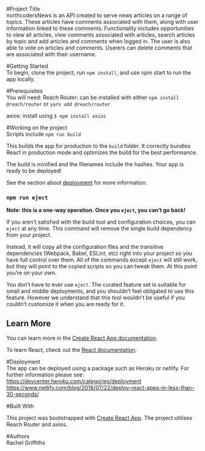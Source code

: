 #Project Title<br/>
northcodersNews is an API created to serve news articles on a range of topics. These articles have comments associated with them, along with user information linked to these comments. Functionality includes opportunities to view all articles, view comments associated with articles, search articles by topic and add articles and comments when logged in. The user is also able to vote on articles and comments. Userers can delete comments that are associated with their username.

#Getting Started<br/>
To begin, clone the project, run `npm install`, and use npm start to run the app locally.

#Prerequisites<br/>
You will need:
Reach Router: can be installed with either `npm install @reach/router` or `yarn add @reach/router`

axios: install using `$ npm install axios`

#Working on the project<br/>
Scripts include `npm run build`

This builds the app for production to the `build` folder.
It correctly bundles React in production mode and optimizes the build for the best performance.

The build is minified and the filenames include the hashes.
Your app is ready to be deployed!

See the section about [deployment](https://facebook.github.io/create-react-app/docs/deployment) for more information.

### `npm run eject`<br/>

**Note: this is a one-way operation. Once you `eject`, you can’t go back!**

If you aren’t satisfied with the build tool and configuration choices, you can `eject` at any time. This command will remove the single build dependency from your project.

Instead, it will copy all the configuration files and the transitive dependencies (Webpack, Babel, ESLint, etc) right into your project so you have full control over them. All of the commands except `eject` will still work, but they will point to the copied scripts so you can tweak them. At this point you’re on your own.

You don’t have to ever use `eject`. The curated feature set is suitable for small and middle deployments, and you shouldn’t feel obligated to use this feature. However we understand that this tool wouldn’t be useful if you couldn’t customize it when you are ready for it.

## Learn More<br/>

You can learn more in the [Create React App documentation](https://facebook.github.io/create-react-app/docs/getting-started).

To learn React, check out the [React documentation](https://reactjs.org/).

#Deployment<br/>
The app can be deployed using a package such as Heroku or netlify. For further information please see:
https://devcenter.heroku.com/categories/deployment
https://www.netlify.com/blog/2016/07/22/deploy-react-apps-in-less-than-30-seconds/

#Built With<br/>

This project was bootstrapped with [Create React App](https://github.com/facebook/create-react-app).
The project utilises Reach Router and axios.

#Authors<br/>
Rachel Griffiths
